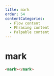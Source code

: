```yaml
---
title: mark
order: 54
contentCategories:
  - Flow content
  - Phrasing content
  - Palpable content
---
```

# mark

```html
<mark></mark>
```

